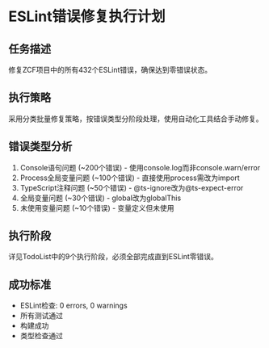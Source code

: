 # ESLint错误修复执行计划

## 任务描述
修复ZCF项目中的所有432个ESLint错误，确保达到零错误状态。

## 执行策略
采用分类批量修复策略，按错误类型分阶段处理，使用自动化工具结合手动修复。

## 错误类型分析
1. Console语句问题 (~200个错误) - 使用console.log而非console.warn/error
2. Process全局变量问题 (~100个错误) - 直接使用process需改为import
3. TypeScript注释问题 (~50个错误) - @ts-ignore改为@ts-expect-error
4. 全局变量问题 (~30个错误) - global改为globalThis
5. 未使用变量问题 (~10个错误) - 变量定义但未使用

## 执行阶段
详见TodoList中的9个执行阶段，必须全部完成直到ESLint零错误。

## 成功标准
- ESLint检查: 0 errors, 0 warnings
- 所有测试通过
- 构建成功
- 类型检查通过